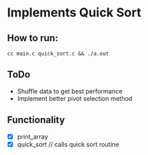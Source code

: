 # Implements Quick Sort

## How to run: 
```
cc main.c quick_sort.c && ./a.out
```

## ToDo
- Shuffle data to get best performance
- Implement better pivot selection method

## Functionality
- [X] print_array
- [X] quick_sort // calls quick sort routine